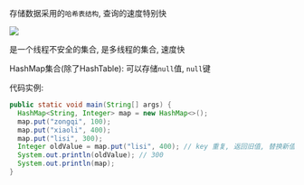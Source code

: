 存储数据采用的`哈希表结构`, 查询的速度特别快

![](https://pic2.superbed.cn/item/5dff093676085c32892cfaf5.jpg)

是一个线程不安全的集合, 是多线程的集合, 速度快

HashMap集合(除了HashTable):  可以存储`null`值, `null`键

代码实例:

```java
public static void main(String[] args) {
  HashMap<String, Integer> map = new HashMap<>();
  map.put("zongqi", 100);
  map.put("xiaoli", 400);
  map.put("lisi", 300);
  Integer oldValue = map.put("lisi", 400); // key 重复, 返回旧值, 替换新值
  System.out.println(oldValue); // 300
  System.out.println(map);
}
```

